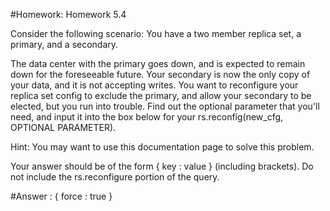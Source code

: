 #Homework: Homework 5.4

Consider the following scenario: You have a two member replica set, a primary, and a secondary.

The data center with the primary goes down, and is expected to remain down for the foreseeable future. Your secondary is now the only copy of your data, and it is not accepting writes. You want to reconfigure your replica set config to exclude the primary, and allow your secondary to be elected, but you run into trouble. Find out the optional parameter that you'll need, and input it into the box below for your rs.reconfig(new_cfg, OPTIONAL PARAMETER).

Hint: You may want to use this documentation page to solve this problem.

Your answer should be of the form { key : value } (including brackets). Do not include the rs.reconfigure portion of the query.


#Answer : { force : true }
